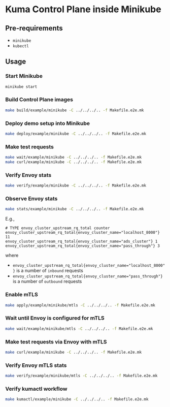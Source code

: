 Kuma Control Plane inside Minikube
====================

## Pre-requirements

- `minikube`
- `kubectl`

## Usage

### Start Minikube

```bash
minikube start
```

### Build Control Plane images

```bash
make build/example/minikube -C ../../../.. -f Makefile.e2e.mk
```

### Deploy demo setup into Minikube

```bash
make deploy/example/minikube -C ../../../.. -f Makefile.e2e.mk
```

### Make test requests

```bash
make wait/example/minikube -C ../../../.. -f Makefile.e2e.mk
make curl/example/minikube -C ../../../.. -f Makefile.e2e.mk
```

### Verify Envoy stats

```bash
make verify/example/minikube -C ../../../.. -f Makefile.e2e.mk
```

### Observe Envoy stats

```bash
make stats/example/minikube -C ../../../.. -f Makefile.e2e.mk
```

E.g.,
```
# TYPE envoy_cluster_upstream_rq_total counter
envoy_cluster_upstream_rq_total{envoy_cluster_name="localhost_8000"} 11
envoy_cluster_upstream_rq_total{envoy_cluster_name="ads_cluster"} 1
envoy_cluster_upstream_rq_total{envoy_cluster_name="pass_through"} 3
```

where

* `envoy_cluster_upstream_rq_total{envoy_cluster_name="localhost_8000"}` is a number of `inbound` requests
* `envoy_cluster_upstream_rq_total{envoy_cluster_name="pass_through"}` is a number of `outbound` requests

### Enable mTLS

```bash
make apply/example/minikube/mtls -C ../../../.. -f Makefile.e2e.mk
```

### Wait until Envoy is configured for mTLS

```bash
make wait/example/minikube/mtls -C ../../../.. -f Makefile.e2e.mk
```

### Make test requests via Envoy with mTLS

```bash
make curl/example/minikube -C ../../../.. -f Makefile.e2e.mk
```

### Verify Envoy mTLS stats

```bash
make verify/example/minikube/mtls -C ../../../.. -f Makefile.e2e.mk
```

### Verify kumactl workflow

```bash
make kumactl/example/minikube -C ../../../.. -f Makefile.e2e.mk
```
